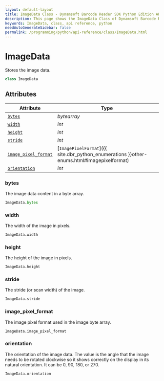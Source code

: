 ```yaml
---
layout: default-layout
title: ImageData Class - Dynamsoft Barcode Reader SDK Python Edition API Reference
description: This page shows the ImageData Class of Dynamsoft Barcode Reader SDK Python Edition.
keywords: ImageData, class, api reference, python
needAutoGenerateSidebar: false
permalink: /programming/python/api-reference/class/ImageData.html
---
```



# ImageData
Stores the image data.  

```python
class ImageData
```

## Attributes
    
| Attribute | Type |
|---------- | ---- |
| [`bytes`](#bytes) | *bytearray* |
| [`width`](#width) | *int* |
| [`height`](#height) | *int* |
| [`stride`](#stride) | *int* |
| [`image_pixel_format`](#image_pixel_format) | [`ImagePixelFormat`]({{ site.dbr_python_enumerations }}other-enums.html#imagepixelformat) |
| [`orientation`](#orientation) | *int* |

### bytes

The image data content in a byte array.

```python
ImageData.bytes
```

### width

The width of the image in pixels.  

```python
ImageData.width
```

### height

The height of the image in pixels.  

```python
ImageData.height
```

### stride

The stride (or scan width) of the image.

```python
ImageData.stride
```

### image_pixel_format

The image pixel format used in the image byte array.

```python
ImageData.image_pixel_format
```
  
### orientation

The orientation of the image data. The value is the angle that the image needs to be rotated clockwise so it shows correctly on the display in its natural orientation. It can be 0, 90, 180, or 270.

```python
ImageData.orientation
```
